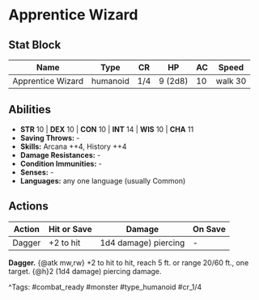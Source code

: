 # Apprentice Wizard

## Stat Block

| Name | Type | CR | HP | AC | Speed |
|------|------|----|----|----|-------|
| Apprentice Wizard | humanoid | 1/4 | 9 (2d8) | 10 | walk 30 |

## Abilities

- **STR** 10 | **DEX** 10 | **CON** 10 | **INT** 14 | **WIS** 10 | **CHA** 11
- **Saving Throws:** -  
- **Skills:** Arcana ++4, History ++4  
- **Damage Resistances:** -  
- **Condition Immunities:** -  
- **Senses:** -  
- **Languages:** any one language (usually Common)


## Actions

| Action | Hit or Save | Damage | On Save |
|--------|--------------|--------|----------|
| Dagger | +2 to hit | 1d4 damage) piercing | - |

**Dagger.** {@atk mw,rw} +2 to hit to hit, reach 5 ft. or range 20/60 ft., one target. {@h}2 (1d4 damage) piercing damage.


^Tags: #combat_ready #monster #type_humanoid #cr_1/4